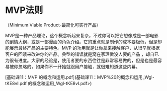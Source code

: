 # MVP法则

（Minimum Viable Product-最简化可实行产品）

MVP是一种产品理论，这个概念听起来复杂，不过你可以把它想像成是一部电影的剧情大纲，或是一部漫画的角色介绍。它的重点就是制作的成本要极低，但是却能展示最终产品的主要特色。MVP 的功用就是让你拿来接触客户，从很早就根据客户的回馈来改进你的产品。典型的错误就是窝在家理做没人要的产品 ，却自已为很有进度。大家的经验是，使用者要的东西往往是非常容易做的，但是也是最容易被你忽略的，如果你不一开始就跟用户接触，就很难知道这些内幕。

[基础课11：MVP 的概念和运用.pdf](基础课11：MVP%20的概念和运用_Wgl-tKE8vI.pdf 的概念和运用_Wgl-tKE8vI.pdf>)
